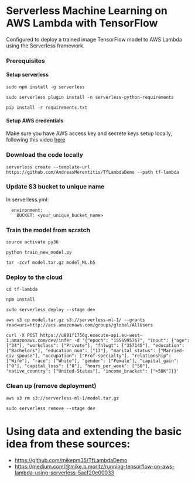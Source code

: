 # Serverless Machine Learning on AWS Lambda with TensorFlow

Configured to deploy a trained image TensorFlow model to AWS Lambda using the Serverless framework.

### Prerequisites

#### Setup serverless

```  
sudo npm install -g serverless

sudo serverless plugin install -n serverless-python-requirements

pip install -r requirements.txt

```
#### Setup AWS credentials

Make sure you have AWS access key and secrete keys setup locally, following this video [here](https://www.youtube.com/watch?v=KngM5bfpttA)

### Download the code locally

```  
serverless create --template-url https://github.com/AndreasMerentitis/TfLambdaDemo --path tf-lambda
```

### Update S3 bucket to unique name
In serverless.yml:
```  
  environment:
    BUCKET: <your_unique_bucket_name> 
```


### Train the model from scratch

```
source activate py36

python train_new_model.py 

tar -zcvf model.tar.gz model_ML.h5
```


### Deploy to the cloud  


```
cd tf-lambda

npm install

sudo serverless deploy --stage dev

aws s3 cp model.tar.gz s3://serverless-ml-1/ --grants read=uri=http://acs.amazonaws.com/groups/global/AllUsers

curl -X POST https://u881f1756g.execute-api.eu-west-1.amazonaws.com/dev/infer -d '{"epoch": "1556995767", "input": {"age": ["34"], "workclass": ["Private"], "fnlwgt": ["357145"], "education": ["Bachelors"], "education_num": ["13"], "marital_status": ["Married-civ-spouse"], "occupation": ["Prof-specialty"], "relationship": ["Wife"], "race": ["White"], "gender": ["Female"], "capital_gain": ["0"], "capital_loss": ["0"], "hours_per_week": ["50"], "native_country": ["United-States"], "income_bracket": [">50K"]}}'

```

### Clean up (remove deployment) 


```
aws s3 rm s3://serverless-ml-1/model.tar.gz

sudo serverless remove --stage dev 
```

# Using data and extending the basic idea from these sources:
* https://github.com/mikepm35/TfLambdaDemo
* https://medium.com/@mike.p.moritz/running-tensorflow-on-aws-lambda-using-serverless-5acf20e00033









